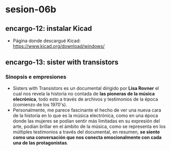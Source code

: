# sesion-06b

## encargo-12: instalar Kicad

- Página donde descargué Kicad: <https://www.kicad.org/download/windows/>

## encargo-13: sister with transistors

### Sinopsis e empresiones

- Sisters with Transistors es un documental dirigido por **Lisa Rovner** el cual nos revela la historia no contada de **las pioneras de la música elecrónica**, todo esto a través de archivos y testimonios de la época (comienzo de los 1970's).
- Personalmente, me parece fascinante el hecho de ver una nueva cara de la historia en lo que es la música electrónica, como en una época donde las mujeres se podían sentir más limitadas en su expresión del arte, podían brillar en el ámbito de la música, como se representa en los múltiples testimonios a través del documental, en resumen, **se siente como una conversación que nos conecta emocionalmente con cada una de las protagonistas**.
